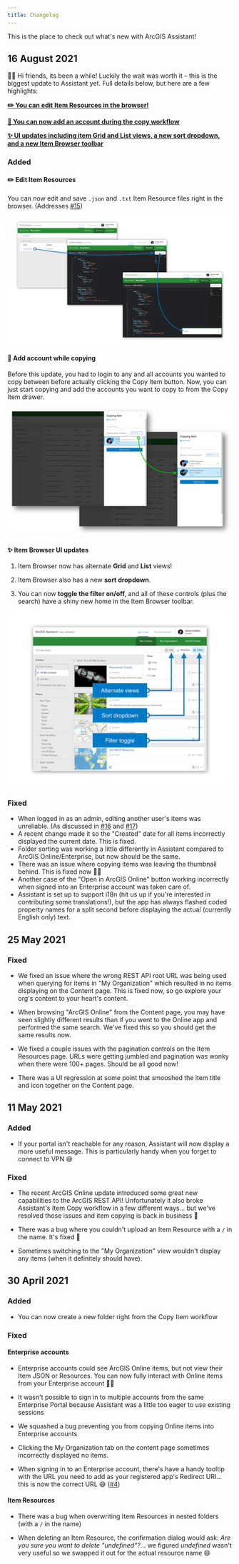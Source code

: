 ```yaml
---
title: Changelog
---
```


<!-- :::note Intent of this page

This page conveys changes made over time to ArcGIS Assistant to end users.

::: -->

This is the place to check out what's new with ArcGIS Assistant!

## 16 August 2021

👋🏼 Hi friends, its been a while! Luckily the wait was worth it – this is the biggest update to Assistant yet. Full details below, but here are a few highlights:

[**✏️ You can edit Item Resources in the browser!**](#edit-item-resources)

[**👤 You can now add an account during the copy workflow**](#add-account-while-copying)

[**✨ UI updates including item Grid and List views, a new sort dropdown, and a new Item Browser toolbar**](#item-browser-ui-updates)

### Added

#### ✏️ Edit Item Resources

You can now edit and save `.json` and `.txt` Item Resource files right in the browser. (Addresses [#15](https://github.com/EsriPS/arcgis-assistant-feedback/issues/15))

![Editing an item resource](./assets/changelog/edit-item-resource.png)

#### 👤 Add account while copying

Before this update, you had to login to any and all accounts you wanted to copy between before actually clicking the Copy Item button. Now, you can just start copying and add the accounts you want to copy to from the Copy Item drawer.

![Adding an account while copying](./assets/changelog/add-account-while-copying.png)

#### ✨ Item Browser UI updates

1. Item Browser now has alternate **Grid** and **List** views!

2. Item Browser also has a new **sort dropdown**.

3. You can now **toggle the filter on/off**, and all of these controls (plus the search) have a shiny new home in the Item Browser toolbar.

![The new Item Browser toolbar](./assets/changelog/item-browser-ui.png)

### Fixed

- When logged in as an admin, editing another user's items was unreliable. (As discussed in [#16](https://github.com/EsriPS/arcgis-assistant-feedback/discussions/16) and [#17](https://github.com/EsriPS/arcgis-assistant-feedback/issues/17))
- A recent change made it so the "Created" date for all items incorrectly displayed the current date. This is fixed.
- Folder sorting was working a little differently in Assistant compared to ArcGIS Online/Enterprise, but now should be the same.
- There was an issue where copying items was leaving the thumbnail behind. This is fixed now 👍🏼
- Another case of the "Open in ArcGIS Online" button working incorrectly when signed into an Enterprise account was taken care of.
- Assistant is set up to support i18n (hit us up if you're interested in contributing some translations!), but the app has always flashed coded property names for a split second before displaying the actual (currently English only) text.

## 25 May 2021

### Fixed

- We fixed an issue where the wrong REST API root URL was being used when querying for items in "My Organization" which resulted in no items displaying on the Content page. This is fixed now, so go explore your org's content to your heart's content.

- When browsing "ArcGIS Online" from the Content page, you may have seen slightly different results than if you went to the Online app and performed the same search. We've fixed this so you should get the same results now.

- We fixed a couple issues with the pagination controls on the Item Resources page. URLs were getting jumbled and pagination was wonky when there were 100+ pages. Should be all good now!

- There was a UI regression at some point that smooshed the item title and icon together on the Content page.

## 11 May 2021

### Added

- If your portal isn't reachable for any reason, Assistant will now display a more useful message. This is particularly handy when you forget to connect to VPN 😅

### Fixed

- The recent ArcGIS Online update introduced some great new capabilities to the ArcGIS REST API! Unfortunately it also broke Assistant's Item Copy workflow in a few different ways... but we've resolved those issues and item copying is back in business 🎉

- There was a bug where you couldn't upload an Item Resource with a `/` in the name. It's fixed 🙂

- Sometimes switching to the "My Organization" view wouldn't display any items (when it definitely should have).

## 30 April 2021

### Added

- You can now create a new folder right from the Copy Item workflow

### Fixed

#### Enterprise accounts

- Enterprise accounts could see ArcGIS Online items, but not view their Item JSON or Resources. You can now fully interact with Online items from your Enterprise account 🕺🏼

- It wasn't possible to sign in to multiple accounts from the same Enterprise Portal because Assistant was a little too eager to use existing sessions

- We squashed a bug preventing you from copying Online items into Enterprise accounts

- Clicking the My Organization tab on the content page sometimes incorrectly displayed no items.

- When signing in to an Enterprise account, there's have a handy tooltip with the URL you need to add as your registered app's Redirect URI... this is now the correct URL 😅 ([#4](https://github.com/EsriPS/arcgis-assistant-feedback/issues/4))

#### Item Resources

- There was a bug when overwriting Item Resources in nested folders (with a `/` in the name)

- When deleting an Item Resource, the confirmation dialog would ask: _Are you sure you want to delete "undefined"?_... we figured _undefined_ wasn't very useful so we swapped it out for the actual resource name 😄
